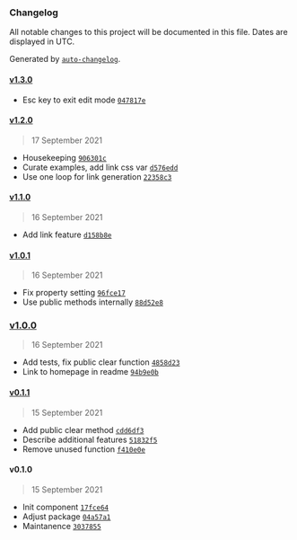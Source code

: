 ### Changelog

All notable changes to this project will be documented in this file. Dates are displayed in UTC.

Generated by [`auto-changelog`](https://github.com/CookPete/auto-changelog).

#### [v1.3.0](https://github.com/ddamato/component-anatomy/compare/v1.2.0...v1.3.0)

- Esc key to exit edit mode [`047817e`](https://github.com/ddamato/component-anatomy/commit/047817e0dab1e63c88722091c42f7305dd05759c)

#### [v1.2.0](https://github.com/ddamato/component-anatomy/compare/v1.1.0...v1.2.0)

> 17 September 2021

- Housekeeping [`906301c`](https://github.com/ddamato/component-anatomy/commit/906301c7627c7e7966a4b742831c1d817da0b1e6)
- Curate examples, add link css var [`d576edd`](https://github.com/ddamato/component-anatomy/commit/d576edd930cd20f8b57e4d1ef51d95d8e21d29ed)
- Use one loop for link generation [`22358c3`](https://github.com/ddamato/component-anatomy/commit/22358c349715bf27fc9afda1524d1f1346469966)

#### [v1.1.0](https://github.com/ddamato/component-anatomy/compare/v1.0.1...v1.1.0)

> 16 September 2021

- Add link feature [`d158b8e`](https://github.com/ddamato/component-anatomy/commit/d158b8e6d1d1f7fa3351a7ea8e8e8a0b19c4b3da)

#### [v1.0.1](https://github.com/ddamato/component-anatomy/compare/v1.0.0...v1.0.1)

> 16 September 2021

- Fix property setting [`96fce17`](https://github.com/ddamato/component-anatomy/commit/96fce17f469a271d1bae78d3b914e9d7974dd653)
- Use public methods internally [`88d52e8`](https://github.com/ddamato/component-anatomy/commit/88d52e8a9bc6e86a777bab5a19be76d4414ba088)

### [v1.0.0](https://github.com/ddamato/component-anatomy/compare/v0.1.1...v1.0.0)

> 16 September 2021

- Add tests, fix public clear function [`4858d23`](https://github.com/ddamato/component-anatomy/commit/4858d231e3bcd3b6de043c9504876390d70753ca)
- Link to homepage in readme [`94b9e0b`](https://github.com/ddamato/component-anatomy/commit/94b9e0b9e8f8e79c6d06f004d686f1818692828a)

#### [v0.1.1](https://github.com/ddamato/component-anatomy/compare/v0.1.0...v0.1.1)

> 15 September 2021

- Add public clear method [`cdd6df3`](https://github.com/ddamato/component-anatomy/commit/cdd6df36709fe2d1f5200abaaa40456d59abe228)
- Describe additional features [`51832f5`](https://github.com/ddamato/component-anatomy/commit/51832f5f88ef706c6bcf9c5abd07634bded8f92d)
- Remove unused function [`f410e0e`](https://github.com/ddamato/component-anatomy/commit/f410e0e448550f621ac84daa55cd0d874b2e70a2)

#### v0.1.0

> 15 September 2021

- Init component [`17fce64`](https://github.com/ddamato/component-anatomy/commit/17fce6482264285b5a112d40dec3b97f8b70bce4)
- Adjust package [`04a57a1`](https://github.com/ddamato/component-anatomy/commit/04a57a174e4dc7ba06df92a5f096fe27c9ba9a29)
- Maintanence [`3037855`](https://github.com/ddamato/component-anatomy/commit/303785570edc095775ead9827c4faee412f9c1f2)
